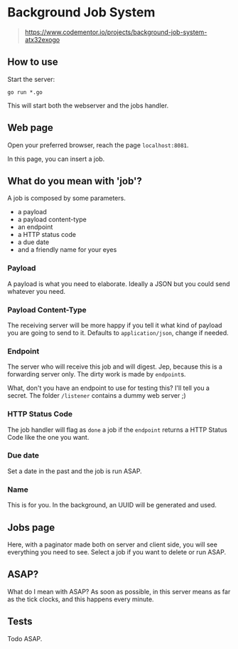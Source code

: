 Background Job System
=====================
> https://www.codementor.io/projects/background-job-system-atx32exogo

## How to use

Start the server:

```golang
go run *.go
```

This will start both the webserver and the jobs handler.

## Web page

Open your preferred browser, reach the page `localhost:8081`.

In this page, you can insert a job.

## What do you mean with 'job'?

A job is composed by some parameters.

- a payload
- a payload content-type
- an endpoint
- a HTTP status code
- a due date
- and a friendly name for your eyes

### Payload

A payload is what you need to elaborate. Ideally a JSON but you could send
whatever you need.

### Payload Content-Type

The receiving server will be more happy if you tell it what kind of payload
you are going to send to it. Defaults to `application/json`, change if needed.

### Endpoint

The server who will receive this job and will digest. Jep, because this is a
forwarding server only. The dirty work is made by `endpoint`s.

What, don't you have an endpoint to use for testing this?
I'll tell you a secret. The folder `/listener` contains a dummy web server ;)

### HTTP Status Code

The job handler will flag as `done` a job if the `endpoint` returns a HTTP
Status Code like the one you want.

### Due date

Set a date in the past and the job is run ASAP.

### Name

This is for you. In the background, an UUID will be generated and used.

## Jobs page

Here, with a paginator made both on server and client side, you will see
everything you need to see. Select a job if you want to delete or run ASAP.

## ASAP?

What do I mean with ASAP? As soon as possible, in this server means as far as
the tick clocks, and this happens every minute.

## Tests

Todo ASAP.

